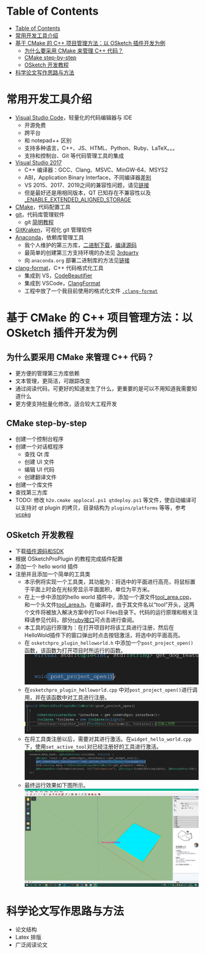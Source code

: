 # Table of Contents

- [Table of Contents](#table-of-contents)
- [常用开发工具介绍](#%e5%b8%b8%e7%94%a8%e5%bc%80%e5%8f%91%e5%b7%a5%e5%85%b7%e4%bb%8b%e7%bb%8d)
- [基于 CMake 的 C++ 项目管理方法：以 OSketch 插件开发为例](#%e5%9f%ba%e4%ba%8e-cmake-%e7%9a%84-c-%e9%a1%b9%e7%9b%ae%e7%ae%a1%e7%90%86%e6%96%b9%e6%b3%95%e4%bb%a5-osketch-%e6%8f%92%e4%bb%b6%e5%bc%80%e5%8f%91%e4%b8%ba%e4%be%8b)
  - [为什么要采用 CMake 来管理 C++ 代码？](#%e4%b8%ba%e4%bb%80%e4%b9%88%e8%a6%81%e9%87%87%e7%94%a8-cmake-%e6%9d%a5%e7%ae%a1%e7%90%86-c-%e4%bb%a3%e7%a0%81)
  - [CMake step-by-step](#cmake-step-by-step)
  - [OSketch 开发教程](#osketch-%e5%bc%80%e5%8f%91%e6%95%99%e7%a8%8b)
- [科学论文写作思路与方法](#%e7%a7%91%e5%ad%a6%e8%ae%ba%e6%96%87%e5%86%99%e4%bd%9c%e6%80%9d%e8%b7%af%e4%b8%8e%e6%96%b9%e6%b3%95)

# 常用开发工具介绍

- [Visual Studio Code](https://code.visualstudio.com/)，轻量化的代码编辑器与 IDE
  - 开源免费
  - 跨平台
  - 和 notepad++ 区别
  - 支持多种语言，C++、JS、HTML、Python、Ruby、LaTeX。。。
  - 支持和控制台、Git 等代码管理工具的集成
- [Visual Studio 2017](https://docs.microsoft.com/en-us/visualstudio/releasenotes/vs2017-relnotes)
  - C++ 编译器：GCC、Clang、MSVC、MinGW-64、MSYS2
  - ABI，Application Binary Interface，不同编译器[差别](https://shaharmike.com/cpp/std-string/)
  - VS 2015、2017、2019之间的兼容性问题，请见[链接](https://docs.microsoft.com/zh-cn/cpp/porting/binary-compat-2015-2017?view=vs-2019)
  - 但是最好还是用相同版本，QT 已知存在不兼容性以及[_ENABLE_EXTENDED_ALIGNED_STORAGE](https://devblogs.microsoft.com/cppblog/stl-features-and-fixes-in-vs-2017-15-8/)
- [CMake](https://cmake.org/)，代码配置工具
- [git](https://git-scm.com/download/win)，代码库管理软件
  - git [简明教程](https://product.hubspot.com/blog/git-and-github-tutorial-for-beginners)
- [GitKraken](https://www.gitkraken.com/)，可视化 git 管理软件
- [Anaconda](https://docs.conda.io/en/latest/miniconda.html)，依赖库管理工具
  - 我个人维护的第三方库，[二进制下载](https://anaconda.org/saedrna/repo)，[编译源码](https://github.com/saedrna/AnacondaRecipies)
  - 最简单的创建第三方支持环境的办法见 [3rdparty](./3rdparty/ReadMe.md)
  - 向 ```anaconda.org``` 部署二进制库的方法见[链接](https://docs.conda.io/projects/conda-build/en/latest/)
- [clang-format](https://clang.llvm.org/docs/ClangFormat.html)，C++ 代码格式化工具
  - 集成到 VS，[CodeBeautifier](https://marketplace.visualstudio.com/items?itemName=MariuszBrzeski.CodeBeautifier)
  - 集成到 VSCode，[ClangFormat](https://marketplace.visualstudio.com/items?itemName=LLVMExtensions.ClangFormat)
  - 工程中放了一个我目前使用的格式化文件 [```.clang-format```](./.clang-format)

# 基于 CMake 的 C++ 项目管理方法：以 OSketch 插件开发为例
## 为什么要采用 CMake 来管理 C++ 代码？
- 更方便的管理第三方库依赖
- 文本管理，更简洁，可跟踪改变
- 通过阅读代码，可更好的知道发生了什么，更重要的是可以不用知道我需要知道什么
- 更方便支持批量化修改，适合较大工程开发

## CMake step-by-step
- 创建一个控制台程序
- 创建一个对话框程序
  - 查找 Qt 库
  - 创建 UI 文件
  - 编辑 UI 代码
  - 创建翻译文件
- 创建一个库文件
- 查找第三方库
- TODO: 修改 ```h2o.cmake applocal.ps1 qtdeploy.ps1``` 等文件，使自动编译可以支持对 qt plugin 的拷贝，目录结构为 ```plugins/platforms``` 等等，参考[vcpkg](https://github.com/microsoft/vcpkg/blob/master/scripts/buildsystems/vcpkg.cmake)

## OSketch 开发教程
- 下载[插件源码和SDK](https://pan.baidu.com/s/162Q3eNI88vPPnic_o8icpA)
- 根据 OSketchProPlugin 的教程完成插件配置
- 添加一个 hello world 插件
- 注册并且添加一个简单的工具类
  - 本示例将实现一个工具类，其功能为：将选中的平面进行高亮，将鼠标置于平面上时会在光标旁显示平面面积，单位为平方米。
  - 在上一步中添加的hello world 插件中，添加一个源文件[tool_area.cpp](osketch-tutorial/oksetchpro_plugin_helloworld/tool_area.cpp)， 和一个头文件[tool_area.h](osketch-tutorial/oksetchpro_plugin_helloworld/tool_area.h)。在编译时，由于其文件名以“tool”开头，这两个文件将被放入解决方案中的Tool Files目录下。代码的运行原理和相关注释请参见代码，部分[ruby接口](https://github.com/ruby/ruby/blob/master/doc/extension.rdoc)可点击进行查阅。
  - 本工具的运行原理为：在打开项目时将该工具进行注册，然后在HelloWold插件下的窗口弹出时点击按钮激活，将选中的平面高亮。
  - 在 ```osketchpro_plugin_helloworld.h``` 中添加一个```post_project_open()``` 函数，该函数为打开项目时所运行的函数。
    ![post_project_open](images/post_project_open.PNG)
  - 在```osketchpro_plugin_helloworld.cpp``` 中对```post_project_open()```进行调用，并在该函数中对工具进行注册。
    ![register](images/register.PNG)
  - 在将工具类注册以后，需要对其进行激活。在```widget_hello_world.cpp``` 下，使用```set_active_tool```对已经注册好的工具进行激活。
    ![active](images/active.PNG)
  - 最终运行效果如下图所示。
    ![toolresult](images/toolresult.png)

# 科学论文写作思路与方法
- 论文结构
- Latex 排版
- 广泛阅读论文
